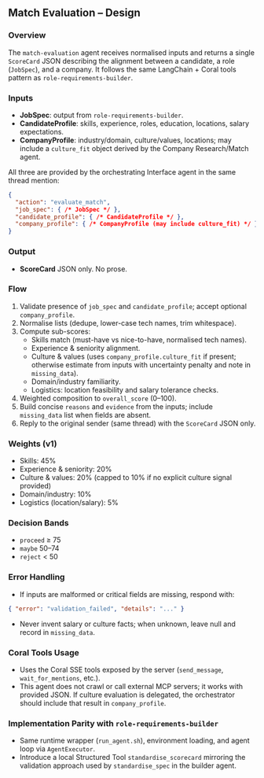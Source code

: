 ## Match Evaluation – Design

### Overview
The `match-evaluation` agent receives normalised inputs and returns a single `ScoreCard` JSON describing the alignment between a candidate, a role (`JobSpec`), and a company. It follows the same LangChain + Coral tools pattern as `role-requirements-builder`.

### Inputs
- **JobSpec**: output from `role-requirements-builder`.
- **CandidateProfile**: skills, experience, roles, education, locations, salary expectations.
- **CompanyProfile**: industry/domain, culture/values, locations; may include a `culture_fit` object derived by the Company Research/Match agent.

All three are provided by the orchestrating Interface agent in the same thread mention:
```json
{
  "action": "evaluate_match",
  "job_spec": { /* JobSpec */ },
  "candidate_profile": { /* CandidateProfile */ },
  "company_profile": { /* CompanyProfile (may include culture_fit) */ }
}
```

### Output
- **ScoreCard** JSON only. No prose.

### Flow
1. Validate presence of `job_spec` and `candidate_profile`; accept optional `company_profile`.
2. Normalise lists (dedupe, lower-case tech names, trim whitespace).
3. Compute sub-scores:
   - Skills match (must-have vs nice-to-have, normalised tech names).
   - Experience & seniority alignment.
   - Culture & values (uses `company_profile.culture_fit` if present; otherwise estimate from inputs with uncertainty penalty and note in `missing_data`).
   - Domain/industry familiarity.
   - Logistics: location feasibility and salary tolerance checks.
4. Weighted composition to `overall_score` (0–100).
5. Build concise `reasons` and `evidence` from the inputs; include `missing_data` list when fields are absent.
6. Reply to the original sender (same thread) with the `ScoreCard` JSON only.

### Weights (v1)
- Skills: 45%
- Experience & seniority: 20%
- Culture & values: 20% (capped to 10% if no explicit culture signal provided)
- Domain/industry: 10%
- Logistics (location/salary): 5%

### Decision Bands
- `proceed` ≥ 75
- `maybe` 50–74
- `reject` < 50

### Error Handling
- If inputs are malformed or critical fields are missing, respond with:
```json
{ "error": "validation_failed", "details": "..." }
```
- Never invent salary or culture facts; when unknown, leave null and record in `missing_data`.

### Coral Tools Usage
- Uses the Coral SSE tools exposed by the server (`send_message`, `wait_for_mentions`, etc.).
- This agent does not crawl or call external MCP servers; it works with provided JSON. If culture evaluation is delegated, the orchestrator should include that result in `company_profile`.

### Implementation Parity with `role-requirements-builder`
- Same runtime wrapper (`run_agent.sh`), environment loading, and agent loop via `AgentExecutor`.
- Introduce a local Structured Tool `standardise_scorecard` mirroring the validation approach used by `standardise_spec` in the builder agent.



